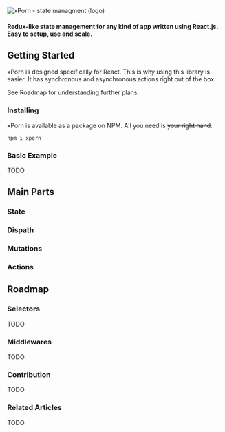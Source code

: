 ![xPorn - state managment (logo)](https://github.com/xmars-open-source/xporn/blob/master/logo_black.png)

#### Redux-like state management for any kind of app written using React.js. Easy to setup, use and scale.

## Getting Started
xPorn is designed specifically for React. This is why using this library is easier. It has synchronous and asynchronous actions right out of the box.

See Roadmap for understanding further plans.

### Installing
xPorn is available as a package on NPM. All you need is ~~your right hand~~:
```
npm i xporn
```

### Basic Example
TODO

## Main Parts

### State
### Dispath
### Mutations
### Actions

## Roadmap
### Selectors
TODO
### Middlewares
TODO

### Contribution
TODO

### Related Articles
TODO

